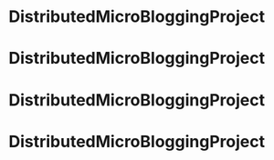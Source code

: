 # DistributedMicroBloggingProject
# DistributedMicroBloggingProject
# DistributedMicroBloggingProject
# DistributedMicroBloggingProject
